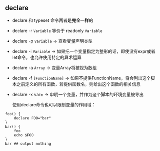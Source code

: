 ## declare

* declare 和 typeset 命令两者是**完全一样**的
* declare -r `Variable` 等价于 readonly `Variable`
* declare -p `Variable` -> 查看变量声明类型
* declare -i `Variable` -> 如果把一个变量指定为整形的话，即使没有expr或者let命令，也允许使用特定的算术运算
* declare -a `Array` -> 变量Array将被视为数组
* declare -f `[FunctionName]` -> 如果不提供FunctionName，将会列出这个脚本之前定义的所有函数，若提供函数名，则给出这个函数的相关信息
* declare -x var=<value> -> 申明一个变量，并作为这个脚本的环境变量被导出

    使用declare命令也可以限制变量的作用域：  
```shell
foo() {
    declare FOO="bar"
}
bar() {
    foo
    echo $FOO
}
bar ## output nothing
```